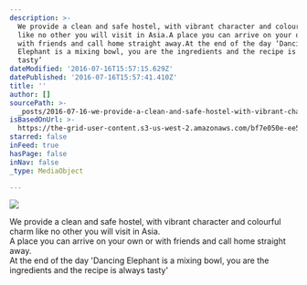 ```yaml
---
description: >-
  We provide a clean and safe hostel, with vibrant character and colourful charm
  like no other you will visit in Asia.A place you can arrive on your own or
  with friends and call home straight away.At the end of the day ‘Dancing
  Elephant is a mixing bowl, you are the ingredients and the recipe is always
  tasty’
dateModified: '2016-07-16T15:57:15.629Z'
datePublished: '2016-07-16T15:57:41.410Z'
title: ''
author: []
sourcePath: >-
  _posts/2016-07-16-we-provide-a-clean-and-safe-hostel-with-vibrant-character-a.md
isBasedOnUrl: >-
  https://the-grid-user-content.s3-us-west-2.amazonaws.com/bf7e050e-ee54-430f-a99a-581c737e5a6d.jpg
starred: false
inFeed: true
hasPage: false
inNav: false
_type: MediaObject

---
```

![](https://the-grid-user-content.s3-us-west-2.amazonaws.com/bf7e050e-ee54-430f-a99a-581c737e5a6d.jpg)

We provide a clean and safe hostel, with vibrant character and colourful charm like no other you will visit in Asia.  
A place you can arrive on your own or with friends and call home straight away.  
At the end of the day 'Dancing Elephant is a mixing bowl, you are the ingredients and the recipe is always tasty'